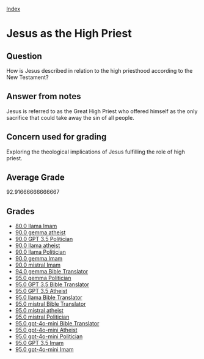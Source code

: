 
[Index](../../index.md)
# Jesus as the High Priest
## Question
How is Jesus described in relation to the high priesthood according to the New Testament?

## Answer from notes
Jesus is referred to as the Great High Priest who offered himself as the only sacrifice that could take away the sin of all people.

## Concern used for grading
Exploring the theological implications of Jesus fulfilling the role of high priest.

## Average Grade
92.91666666666667

## Grades
 * [80.0 llama Imam](../answers/llama_Imam/Jesus_as_the_High_Priest.md)
 * [90.0 gemma atheist](../answers/gemma_atheist/Jesus_as_the_High_Priest.md)
 * [90.0 GPT 3.5 Politician](../answers/GPT_3.5_Politician/Jesus_as_the_High_Priest.md)
 * [90.0 llama atheist](../answers/llama_atheist/Jesus_as_the_High_Priest.md)
 * [90.0 llama Politician](../answers/llama_Politician/Jesus_as_the_High_Priest.md)
 * [90.0 gemma Imam](../answers/gemma_Imam/Jesus_as_the_High_Priest.md)
 * [90.0 mistral Imam](../answers/mistral_Imam/Jesus_as_the_High_Priest.md)
 * [94.0 gemma Bible Translator](../answers/gemma_Bible_Translator/Jesus_as_the_High_Priest.md)
 * [95.0 gemma Politician](../answers/gemma_Politician/Jesus_as_the_High_Priest.md)
 * [95.0 GPT 3.5 Bible Translator](../answers/GPT_3.5_Bible_Translator/Jesus_as_the_High_Priest.md)
 * [95.0 GPT 3.5 Atheist](../answers/GPT_3.5_Atheist/Jesus_as_the_High_Priest.md)
 * [95.0 llama Bible Translator](../answers/llama_Bible_Translator/Jesus_as_the_High_Priest.md)
 * [95.0 mistral Bible Translator](../answers/mistral_Bible_Translator/Jesus_as_the_High_Priest.md)
 * [95.0 mistral atheist](../answers/mistral_atheist/Jesus_as_the_High_Priest.md)
 * [95.0 mistral Politician](../answers/mistral_Politician/Jesus_as_the_High_Priest.md)
 * [95.0 gpt-4o-mini Bible Translator](../answers/gpt-4o-mini_Bible_Translator/Jesus_as_the_High_Priest.md)
 * [95.0 gpt-4o-mini Atheist](../answers/gpt-4o-mini_Atheist/Jesus_as_the_High_Priest.md)
 * [95.0 gpt-4o-mini Politician](../answers/gpt-4o-mini_Politician/Jesus_as_the_High_Priest.md)
 * [95.0 GPT 3.5 Imam](../answers/GPT_3.5_Imam/Jesus_as_the_High_Priest.md)
 * [95.0 gpt-4o-mini Imam](../answers/gpt-4o-mini_Imam/Jesus_as_the_High_Priest.md)
